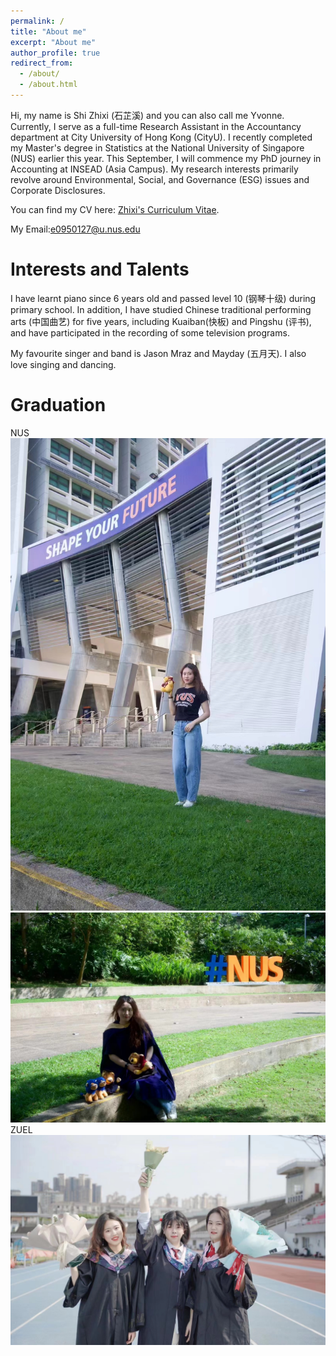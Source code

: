 ```yaml
---
permalink: /
title: "About me"
excerpt: "About me"
author_profile: true
redirect_from:
  - /about/
  - /about.html
---
```


Hi, my name is Shi Zhixi (石芷溪) and you can also call me Yvonne. Currently, I serve as a full-time Research Assistant in the Accountancy department at City University of Hong Kong (CityU). I recently completed my Master's degree in Statistics at the National University of Singapore (NUS) earlier this year. This September, I will commence my PhD journey in Accounting at INSEAD (Asia Campus). My research interests primarily revolve around Environmental, Social, and Governance (ESG) issues and Corporate Disclosures.

You can find my CV here: [Zhixi's Curriculum Vitae](../assets/Curriculum_Vitae.pdf).

My Email:e0950127@u.nus.edu


Interests and Talents
======
I have learnt piano since 6 years old and passed level 10 (钢琴十级) during primary school. In addition, I have studied Chinese traditional performing arts (中国曲艺) for five years, including Kuaiban(快板) and Pingshu (评书), and have participated in the recording of some television programs.

My favourite singer and band is Jason Mraz and Mayday (五月天). I also love singing and dancing.

Graduation
======
NUS
![photo7](../images/photo7.jpg)
![photo9](../images/photo9.jpg)
ZUEL
![photo8](../images/photo8.jpg)




